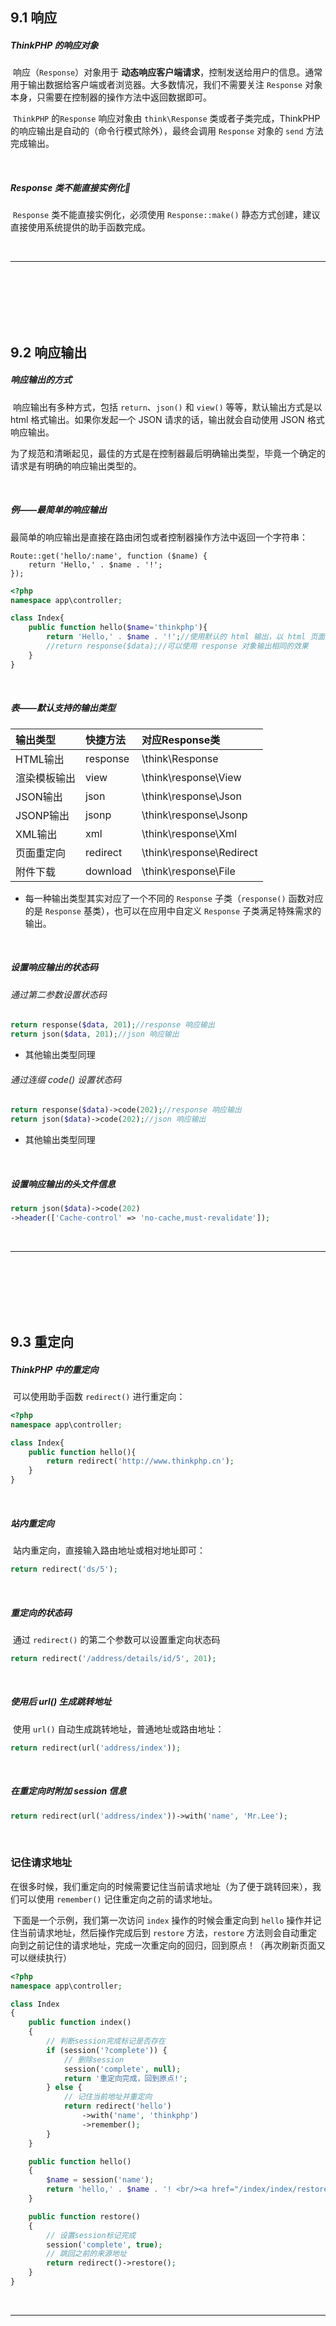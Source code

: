 ## 9.1	响应

##### ThinkPHP 的响应对象

​	响应（`Response`）对象用于 **动态响应客户端请求**，控制发送给用户的信息。通常用于输出数据给客户端或者浏览器。大多数情况，我们不需要关注 `Response` 对象本身，只需要在控制器的操作方法中返回数据即可。

​	`ThinkPHP` 的`Response` 响应对象由 `think\Response` 类或者子类完成，ThinkPHP 的响应输出是自动的（命令行模式除外），最终会调用 `Response` 对象的 `send` 方法完成输出。

<br/>

##### Response 类不能直接实例化📌

​	`Response` 类不能直接实例化，必须使用 `Response::make()` 静态方式创建，建议直接使用系统提供的助手函数完成。

<br/>

---

<div STYLE="page-break-after: always;">
    <br>
    <br>
    <br>
    <br>
    <br></div>

## 9.2	响应输出

##### 响应输出的方式

​	响应输出有多种方式，包括 `return`、`json()` 和 `view()` 等等，默认输出方式是以 html 格式输出。如果你发起一个 JSON 请求的话，输出就会自动使用 JSON 格式响应输出。

​	为了规范和清晰起见，最佳的方式是在控制器最后明确输出类型，毕竟一个确定的请求是有明确的响应输出类型的。

<br/>

##### 例——最简单的响应输出

​	最简单的响应输出是直接在路由闭包或者控制器操作方法中返回一个字符串：

```、
Route::get('hello/:name', function ($name) {
    return 'Hello,' . $name . '!';
});
```

```php
<?php
namespace app\controller;

class Index{
    public function hello($name='thinkphp'){
        return 'Hello,' . $name . '!';//使用默认的 html 输出，以 html 页面方式输出响应内容
        //return response($data);//可以使用 response 对象输出相同的效果
    }
}
```

<br/>

##### 表——默认支持的输出类型

| 输出类型     | 快捷方法 | 对应Response类           |
| :----------- | :------- | :----------------------- |
| HTML输出     | response | \think\Response          |
| 渲染模板输出 | view     | \think\response\View     |
| JSON输出     | json     | \think\response\Json     |
| JSONP输出    | jsonp    | \think\response\Jsonp    |
| XML输出      | xml      | \think\response\Xml      |
| 页面重定向   | redirect | \think\response\Redirect |
| 附件下载     | download | \think\response\File     |

- 每一种输出类型其实对应了一个不同的 `Response` 子类（`response()` 函数对应的是 `Response` 基类），也可以在应用中自定义 `Response` 子类满足特殊需求的输出。

<br/>

##### 设置响应输出的状态码

###### 通过第二参数设置状态码

```php
return response($data, 201);//response 响应输出
return json($data, 201);//json 响应输出
```

- 其他输出类型同理

###### 通过连缀 code()  设置状态码

```php
return response($data)->code(202);//response 响应输出
return json($data)->code(202);//json 响应输出
```

- 其他输出类型同理

<br/>

##### 设置响应输出的头文件信息

```php
return json($data)->code(202)
->header(['Cache-control' => 'no-cache,must-revalidate']);
```

<br/>

---

<div STYLE="page-break-after: always;">
    <br>
    <br>
    <br>
    <br>
    <br></div>

## 9.3	重定向

##### ThinkPHP 中的重定向

​	可以使用助手函数 `redirect()` 进行重定向：

```php
<?php
namespace app\controller;

class Index{
    public function hello(){
        return redirect('http://www.thinkphp.cn');
    }
}
```

<br/>

##### 站内重定向

​	站内重定向，直接输入路由地址或相对地址即可：

```php
return redirect('ds/5');
```

<br/>

##### 重定向的状态码

​	通过 `redirect()`  的第二个参数可以设置重定向状态码

```php
return redirect('/address/details/id/5', 201);
```

<br/>

##### 使用后 url() 生成跳转地址

​	使用 `url()` 自动生成跳转地址，普通地址或路由地址：

```php
return redirect(url('address/index'));
```

<br/>

##### 在重定向时附加 session 信息

```php
return redirect(url('address/index'))->with('name', 'Mr.Lee');
```

<br/>

### 记住请求地址

​	在很多时候，我们重定向的时候需要记住当前请求地址（为了便于跳转回来），我们可以使用 `remember()` 记住重定向之前的请求地址。

​	下面是一个示例，我们第一次访问 `index` 操作的时候会重定向到 `hello` 操作并记住当前请求地址，然后操作完成后到 `restore` 方法，`restore` 方法则会自动重定向到之前记住的请求地址，完成一次重定向的回归，回到原点！（再次刷新页面又可以继续执行）

```php
<?php
namespace app\controller;

class Index
{
    public function index()
    {
        // 判断session完成标记是否存在
        if (session('?complete')) {
            // 删除session
            session('complete', null);
            return '重定向完成，回到原点!';
        } else {
            // 记住当前地址并重定向
            return redirect('hello')
                ->with('name', 'thinkphp')
                ->remember();
        }
    }

    public function hello()
    {
        $name = session('name');
        return 'hello,' . $name . '! <br/><a href="/index/index/restore">点击回到来源地址</a>';
    }

    public function restore()
    {
        // 设置session标记完成
        session('complete', true);
        // 跳回之前的来源地址
        return redirect()->restore();
    }
}
```

<br/>

---

<div STYLE="page-break-after: always;">
    <br>
    <br>
    <br>
    <br>
    <br></div>
